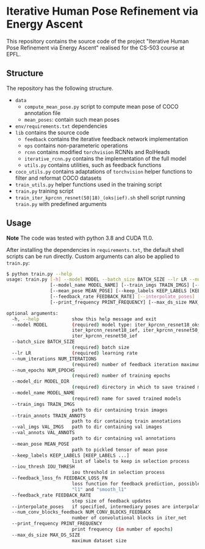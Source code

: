 # Iterative Human Pose Refinement via Energy Ascent

This repository contains the source code of the project "Iterative Human Pose Refinement via Energy Ascent" realised for the CS-503 course at EPFL.

## Structure

The repository has the following structure.

- `data`
  - `compute_mean_pose.py` script to compute mean pose of COCO annotation file
  - `mean_poses`: contain such mean poses
- `env/requirements.txt` dependencies
- `lib` contains the source code
  - `feedback` contains the iterative feedback network implementation
  - `ops` contains non-parameteric operations
  - `rcnn` contains modified `torchvision` RCNNs and RoIHeads
  - `iterative_rcnn.py` contains the implementation of the full model
  - `utils.py` contains utilities, such as feedback functions
- `coco_utils.py` contains adaptations of `torchvision` helper functions to filter and reformat COCO datasets
- `train_utils.py`  helper functions used in the training script
- `train.py` training script
- `train_iter_kprcnn_resnet(50|18)_(oks|ief).sh` shell script running `train.py` with predefined arguments

## Usage

**Note** The code was tested with python 3.8 and CUDA 11.0.

After installing the dependencies in `requirements.txt`, the default shell scripts can be run directly. Custom arguments can also be applied to `train.py`:

```bash
$ python train.py --help
usage: train.py [-h] --model MODEL --batch_size BATCH_SIZE --lr LR --num_iterations NUM_ITERATIONS --num_epochs NUM_EPOCHS --model_dir MODEL_DIR
                [--model_name MODEL_NAME] [--train_imgs TRAIN_IMGS] [--train_annots TRAIN_ANNOTS] [--val_imgs VAL_IMGS] [--val_annots VAL_ANNOTS]
                [--mean_pose MEAN_POSE] [--keep_labels KEEP_LABELS [KEEP_LABELS ...]] [--iou_thresh IOU_THRESH] [--feedback_loss_fn FEEDBACK_LOSS_FN]
                [--feedback_rate FEEDBACK_RATE] [--interpolate_poses] [--num_conv_blocks_feedback NUM_CONV_BLOCKS_FEEDBACK]
                [--print_frequency PRINT_FREQUENCY] [--max_ds_size MAX_DS_SIZE]

optional arguments:
  -h, --help            show this help message and exit
  --model MODEL         (required) model type: iter_kprcnn_resnet18_oks,
                        iter_kprcnn_resnet18_ief, iter_kprcnn_resnet50_oks,
                        iter_kprcnn_resnet50_ief
  --batch_size BATCH_SIZE
                        (required) batch size
  --lr LR               (required) learning rate
  --num_iterations NUM_ITERATIONS
                        (required) number of feedback iteration maximum
  --num_epochs NUM_EPOCHS
                        (required) number of training epochs
  --model_dir MODEL_DIR
                        (required) directory in which to save trained models
  --model_name MODEL_NAME
                        (required) name for saved trained models
  --train_imgs TRAIN_IMGS
                        path to dir containing train images
  --train_annots TRAIN_ANNOTS
                        path to dir containing train annotations
  --val_imgs VAL_IMGS   path to dir containing val images
  --val_annots VAL_ANNOTS
                        path to dir containing val annotations
  --mean_pose MEAN_POSE
                        path to pickled tensor of mean pose
  --keep_labels KEEP_LABELS [KEEP_LABELS ...]
                        list of labels to keep in selection process
  --iou_thresh IOU_THRESH
                        iou threshold in selection process
  --feedback_loss_fn FEEDBACK_LOSS_FN
                        loss function for feedback prediction, possible values are "l2",
                        "l1" and "smooth_l1"
  --feedback_rate FEEDBACK_RATE
                        step size of feedback updates
  --interpolate_poses   if specified, intermediary poses are interpolated
  --num_conv_blocks_feedback NUM_CONV_BLOCKS_FEEDBACK
                        number of convolutional blocks in iter_net
  --print_frequency PRINT_FREQUENCY
                        print frequency (in number of epochs)
  --max_ds_size MAX_DS_SIZE
                        maximum dataset size
```